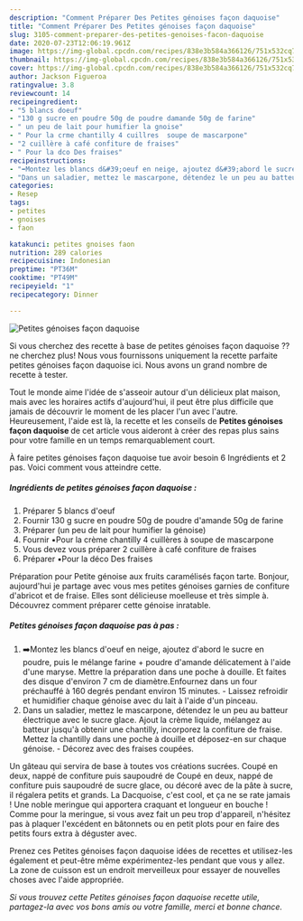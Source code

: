 ```yaml
---
description: "Comment Préparer Des Petites génoises façon daquoise"
title: "Comment Préparer Des Petites génoises façon daquoise"
slug: 3105-comment-preparer-des-petites-genoises-facon-daquoise
date: 2020-07-23T12:06:19.961Z
image: https://img-global.cpcdn.com/recipes/838e3b584a366126/751x532cq70/petites-genoises-facon-daquoise-photo-principale-de-la-recette.jpg
thumbnail: https://img-global.cpcdn.com/recipes/838e3b584a366126/751x532cq70/petites-genoises-facon-daquoise-photo-principale-de-la-recette.jpg
cover: https://img-global.cpcdn.com/recipes/838e3b584a366126/751x532cq70/petites-genoises-facon-daquoise-photo-principale-de-la-recette.jpg
author: Jackson Figueroa
ratingvalue: 3.8
reviewcount: 14
recipeingredient:
- "5 blancs doeuf"
- "130 g sucre en poudre 50g de poudre damande 50g de farine"
- " un peu de lait pour humifier la gnoise"
- " Pour la crme chantilly 4 cuillres  soupe de mascarpone"
- "2 cuillère à café confiture de fraises"
- " Pour la dco Des fraises"
recipeinstructions:
- "➡️Montez les blancs d&#39;oeuf en neige, ajoutez d&#39;abord le sucre en poudre, puis le mélange farine + poudre d&#39;amande délicatement à l&#39;aide d&#39;une maryse. Mettre la préparation dans une poche à douille. Et faites des disque d&#39;environ 7 cm de diamètre.Enfournez dans un four préchauffé à 160 degrés pendant environ 15 minutes. Laissez refroidir et humidifier chaque génoise avec du lait à l&#39;aide d&#39;un pinceau."
- "Dans un saladier, mettez le mascarpone, détendez le un peu au batteur électrique avec le sucre glace. Ajout la crème liquide, mélangez au batteur jusqu&#39;à obtenir une chantilly, incorporez la confiture de fraise. Mettez la chantilly dans une poche à douille et déposez-en sur chaque génoise. Décorez avec des fraises coupées."
categories:
- Resep
tags:
- petites
- gnoises
- faon

katakunci: petites gnoises faon 
nutrition: 289 calories
recipecuisine: Indonesian
preptime: "PT36M"
cooktime: "PT49M"
recipeyield: "1"
recipecategory: Dinner

---
```



![Petites génoises façon daquoise](https://img-global.cpcdn.com/recipes/838e3b584a366126/751x532cq70/petites-genoises-facon-daquoise-photo-principale-de-la-recette.jpg)

Si vous cherchez des recette à base de petites génoises façon daquoise ?? ne cherchez plus! Nous vous fournissons uniquement la recette parfaite petites génoises façon daquoise ici. Nous avons un grand nombre de recette à tester.

Tout le monde aime l'idée de s'asseoir autour d'un délicieux plat maison, mais avec les horaires actifs d'aujourd'hui, il peut être plus difficile que jamais de découvrir le moment de les placer l'un avec l'autre. Heureusement, l'aide est là, la recette et les conseils de <strong> Petites génoises façon daquoise </strong> de cet article vous aideront à créer des repas plus sains pour votre famille en un temps remarquablement court.

<!--inarticleads1-->

À faire petites génoises façon daquoise tue avoir besoin 6 Ingrédients et 2 pas. Voici comment vous atteindre cette.

##### Ingrédients de petites génoises façon daquoise :

1. Préparer 5 blancs d&#39;oeuf
1. Fournir 130 g sucre en poudre 50g de poudre d&#39;amande 50g de farine
1. Préparer  (un peu de lait pour humifier la génoise)
1. Fournir  ▪️Pour la crème chantilly 4 cuillères à soupe de mascarpone
1. Vous devez vous préparer 2 cuillère à café confiture de fraises
1. Préparer  ▪️Pour la déco Des fraises


Préparation pour Petite génoise aux fruits caramélisés façon tarte. Bonjour, aujourd&#39;hui je partage avec vous mes petites génoises garnies de confiture d&#39;abricot et de fraise. Elles sont délicieuse moelleuse et très simple à. Découvrez comment préparer cette génoise inratable. 

<!--inarticleads2-->

##### Petites génoises façon daquoise pas à pas :

1. ➡️Montez les blancs d&#39;oeuf en neige, ajoutez d&#39;abord le sucre en poudre, puis le mélange farine + poudre d&#39;amande délicatement à l&#39;aide d&#39;une maryse. Mettre la préparation dans une poche à douille. Et faites des disque d&#39;environ 7 cm de diamètre.Enfournez dans un four préchauffé à 160 degrés pendant environ 15 minutes. - Laissez refroidir et humidifier chaque génoise avec du lait à l&#39;aide d&#39;un pinceau.
1. Dans un saladier, mettez le mascarpone, détendez le un peu au batteur électrique avec le sucre glace. Ajout la crème liquide, mélangez au batteur jusqu&#39;à obtenir une chantilly, incorporez la confiture de fraise. Mettez la chantilly dans une poche à douille et déposez-en sur chaque génoise. - Décorez avec des fraises coupées.


Un gâteau qui servira de base à toutes vos créations sucrées. Coupé en deux, nappé de confiture puis saupoudré de Coupé en deux, nappé de confiture puis saupoudré de sucre glace, ou décoré avec de la pâte à sucre, il régalera petits et grands. La Dacquoise, c&#39;est cool, et ça ne se rate jamais ! Une noble meringue qui apportera craquant et longueur en bouche ! Comme pour la meringue, si vous avez fait un peu trop d&#39;appareil, n&#39;hésitez pas à plaquer l&#39;excédent en bâtonnets ou en petit plots pour en faire des petits fours extra à déguster avec. 

<!--inarticleads1-->

<p>
Prenez ces Petites génoises façon daquoise idées de recettes et utilisez-les également et peut-être même expérimentez-les pendant que vous y allez. La zone de cuisson est un endroit merveilleux pour essayer de nouvelles choses avec l'aide appropriée.
</p>

<p>
<i>Si vous trouvez cette Petites génoises façon daquoise recette utile, partagez-la avec vos bons amis ou votre famille, merci et bonne chance.</i>
</p>
